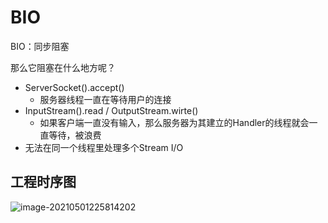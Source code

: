 # BIO

 BIO：同步阻塞

那么它阻塞在什么地方呢？

- ServerSocket().accept()
    - 服务器线程一直在等待用户的连接
- InputStream().read / OutputStream.wirte()
    - 如果客户端一直没有输入，那么服务器为其建立的Handler的线程就会一直等待，被浪费
- 无法在同一个线程里处理多个Stream I/O

## 工程时序图

![image-20210501225814202](https://gitee.com/HappyBinbin/pcigo/raw/master/pic/20210501225814.png)



